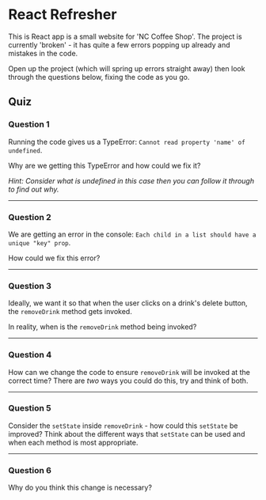 # React Refresher

This is React app is a small website for 'NC Coffee Shop'. The project is currently 'broken' - it has quite a few errors popping up already and mistakes in the code.

Open up the project (which will spring up errors straight away) then look through the questions below, fixing the code as you go.

## Quiz

### Question 1

Running the code gives us a TypeError: `Cannot read property 'name' of undefined`.

Why are we getting this TypeError and how could we fix it? 

_Hint: Consider what is undefined in this case then you can follow it through to find out why._

---

### Question 2

We are getting an error in the console: `Each child in a list should have a unique "key" prop`.

How could we fix this error?

---

### Question 3

Ideally, we want it so that when the user clicks on a drink's delete button, the `removeDrink` method gets invoked.

In reality, when is the `removeDrink` method being invoked?

---

### Question 4

How can we change the code to ensure `removeDrink` will be invoked at the correct time? There are _two_ ways you could do this, try and think of both.

---

### Question 5

Consider the `setState` inside `removeDrink` - how could this `setState` be improved? Think about the different ways that `setState` can be used and when each method is most appropriate.

---

### Question 6

Why do you think this change is necessary?
